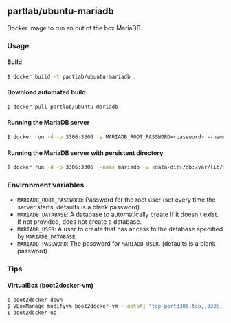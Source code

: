 ## partlab/ubuntu-mariadb

Docker image to run an out of the box MariaDB.

### Usage

#### Build

```bash
$ docker build -t partlab/ubuntu-mariadb .
```

#### Download automated build

```bash
$ docker pull partlab/ubuntu-mariadb
```

#### Running the MariaDB server

```bash
$ docker run -d -p 3306:3306 -e MARIADB_ROOT_PASSWORD=<password> --name mariadb partlab/ubuntu-mariadb
```

#### Running the MariaDB server with persistent directory

```bash
$ docker run -d -p 3306:3306 --name mariadb -v <data-dir>/db:/var/lib/mysql partlab/ubuntu-mariadb
```

### Environment variables

 - `MARIADB_ROOT_PASSWORD`: Password for the root user (set every time the server starts, defaults is a blank password)
 - `MARIADB_DATABASE`: A database to automatically create if it doesn't exist. If not provided, does not create a database.
 - `MARIADB_USER`: A user to create that has access to the database specified by `MARIADB_DATABASE`.
 - `MARIADB_PASSWORD`: The password for `MARIADB_USER`. (defaults is a blank password)

### Tips

#### VirtualBox (boot2docker-vm)

```bash
$ boot2docker down
$ VBoxManage modifyvm boot2docker-vm --natpf1 "tcp-port3306,tcp,,3306,,3306"
$ boot2docker up
```
